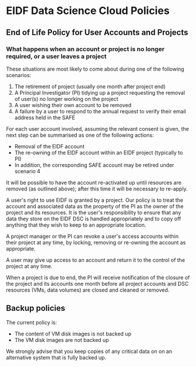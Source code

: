 # EIDF Data Science Cloud Policies

## End of Life Policy for User Accounts and Projects

### What happens when an account or project is no longer required, or a user leaves a project

These situations are most likely to come about during one of the following scenarios:

1. The retirement of project (usually one month after project end)
1. A Principal Investigator (PI) tidying up a project requesting the removal of user(s) no longer working on the project
1. A user wishing their own account to be removed
1. A failure by a user to respond to the annual request to verify their email address held in the SAFE

For each user account involved, assuming the relevant consent is given, the next step can be summarised as one of the following actions:

* Removal of the EIDF account
* The re-owning of the EIDF account within an EIDF project (typically to PI)
* In addition, the corresponding SAFE account may be retired under scenario 4

It will be possible to have the account re-activated up until resources are removed (as outlined above); after this time it will be necessary to re-apply.

A user's right to use EIDF is granted by a project. Our policy is to treat the account and associated data as the property of the PI as the owner of the project and its resources. It is the user's responsibility to ensure that any data they store on the EIDF DSC is handled appropriately and to copy off anything that they wish to keep to an appropriate location.

A project manager or the PI can revoke a user's access accounts within their project at any time, by locking, removing or re-owning the account as appropriate.

A user may give up access to an account and return it to the control of the project at any time.

When a project is due to end, the PI will receive notification of the closure of the project and its accounts one month before all project accounts and DSC resources (VMs, data volumes) are closed and cleaned or removed.

## Backup policies

The current policy is:

- The content of VM disk images is not backed up
- The VM disk images are not backed up

We strongly advise that you keep copies of any critical data on on an alternative system that is fully backed up.
